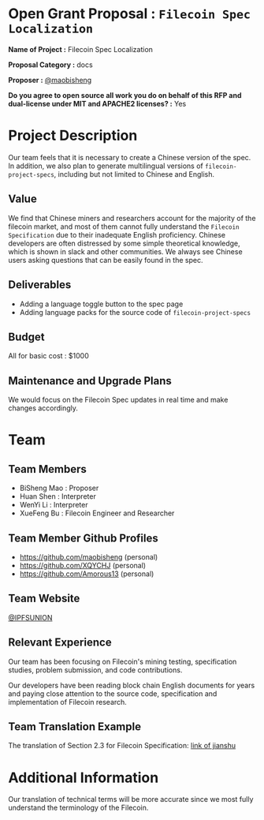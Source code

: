 # Open Grant Proposal : `Filecoin Spec Localization`

**Name of Project :**  Filecoin Spec Localization

**Proposal Category :**  docs

**Proposer :** [@maobisheng](github.com/maobisheng)

**Do you agree to open source all work you do on behalf of this RFP and dual-license under MIT and APACHE2 licenses? :** Yes 

# Project Description

Our team feels that it is necessary to create a Chinese version of the spec. In addition, we also plan to generate 
multilingual versions of `filecoin-project-specs`, including but not limited to Chinese and English.
## Value

We find that Chinese miners and researchers account for the majority of the filecoin market, and most of them cannot 
fully understand the `Filecoin Specification` due to their inadequate English proficiency. Chinese developers are often distressed by some 
simple theoretical knowledge, which is shown in slack and other communities. We always see Chinese users asking 
questions that can be easily found in the spec. 

## Deliverables

- Adding a language toggle button to the spec page
- Adding language packs for the source code of `filecoin-project-specs`

## Budget

All for basic cost : $1000

## Maintenance and Upgrade Plans

We would focus on the Filecoin Spec updates in real time and make changes accordingly. 

# Team

## Team Members

- BiSheng Mao : Proposer   
- Huan Shen : Interpreter
- WenYi Li : Interpreter
- XueFeng Bu : Filecoin Engineer and Researcher
 
## Team Member Github Profiles

- https://github.com/maobisheng (personal)
- https://github.com/XQYCHJ (personal)
- https://github.com/Amorous13 (personal)

## Team Website

  [@IPFSUNION](https://ipfsunion.cn)

## Relevant Experience

Our team has been focusing on Filecoin's mining testing, specification studies, problem submission, and code 
contributions. 

Our developers have been reading block chain English documents for years and paying close attention to the source
code, specification and implementation of Filecoin research. 

## Team Translation Example

The translation of Section 2.3 for Filecoin Specification:
[link of jianshu](https://www.jianshu.com/p/544a2c07366d)

# Additional Information

Our translation of technical terms will be more accurate since we most fully understand the terminology of the Filecoin.